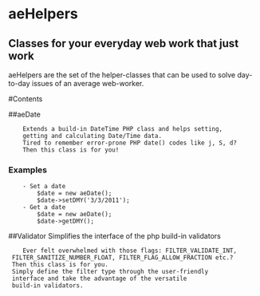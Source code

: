 aeHelpers 
=========

Classes for your everyday web work that just work
-------------------------------------------------


aeHelpers are the set of the helper-classes that can be used to solve
day-to-day issues of an average web-worker.

#Contents

##aeDate
		
		Extends a build-in DateTime PHP class and helps setting,
		getting and calculating Date/Time data.
		Tired to remember error-prone PHP date() codes like j, S, d?
		Then this class is for you!
		
### Examples
		
		- Set a date
			$date = new aeDate();
			$date->setDMY('3/3/2011');
		- Get a date
			$date = new aeDate();
			$date->getDMY();
			
##Validator
		Simplifies the interface of the php build-in validators
		
		Ever felt overwhelmed with those flags: FILTER_VALIDATE_INT, 
     FILTER_SANITIZE_NUMBER_FLOAT, FILTER_FLAG_ALLOW_FRACTION etc.?
     Then this class is for you.
     Simply define the filter type through the user-friendly 
     interface and take the advantage of the versatile 
     build-in validators.
     
